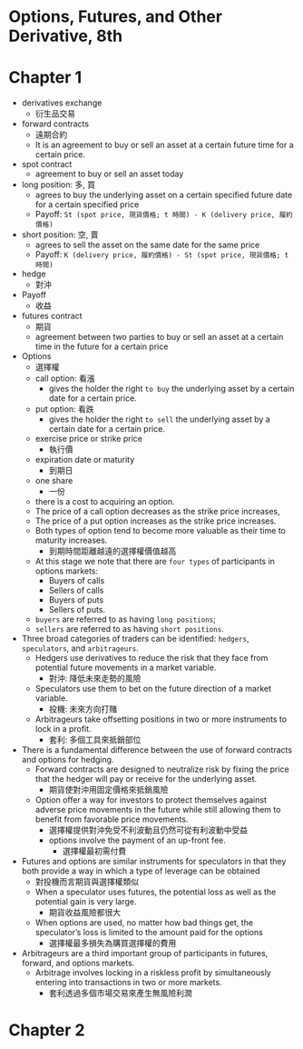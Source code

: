 
# Options, Futures, and Other Derivative, 8th

# Chapter 1

* derivatives exchange
  * 衍生品交易
* forward contracts
  * 遠期合約
  * It is an agreement to buy or sell an asset at a certain future time for a certain price.
* spot contract
  * agreement to buy or sell an asset today
* long position: 多, 買
  * agrees to buy the underlying asset on a certain specified future date for a certain specified price
  * Payoff: `St (spot price, 現貨價格; t 時間) - K (delivery price, 履約價格)`
* short position: 空, 賣
  * agrees to sell the asset on the same date for the same price
  * Payoff: `K (delivery price, 履約價格) - St (spot price, 現貨價格; t 時間)`
* hedge
  * 對沖
* Payoff
  * 收益
* futures contract
  * 期貨
  * agreement between two parties to buy or sell an asset at a certain time in the future for a certain price
* Options
  * 選擇權
  * call option: 看漲
    * gives the holder the right `to buy` the underlying asset by a certain date for a certain price.
  * put option: 看跌
    * gives the holder the right `to sell` the underlying asset by a certain date for a certain price.
  * exercise price or strike price
    * 執行價
  * expiration date or maturity
    * 到期日
  * one share
    * 一份
  * there is a cost to acquiring an option.
  * The price of a call option decreases as the strike price increases,
  * The price of a put option increases as the strike price increases.
  * Both types of option tend to become more valuable as their time to maturity increases.
    * 到期時間距離越遠的選擇權價值越高
  * At this stage we note that there are `four types` of participants in options markets:
    * Buyers of calls
    * Sellers of calls
    * Buyers of puts
    * Sellers of puts.
  * `buyers` are referred to as having `long positions`;
  * `sellers` are referred to as having `short positions`.
* Three broad categories of traders can be identified: `hedgers`, `speculators`, and `arbitrageurs`.
  * Hedgers use derivatives to reduce the risk that they face from potential future movements in a market variable.
    * 對沖: 降低未來走勢的風險
  * Speculators use them to bet on the future direction of a market variable.
    * 投機: 未來方向打賭
  * Arbitrageurs take offsetting positions in two or more instruments to lock in a profit.
    * 套利: 多個工具來抵銷部位
* There is a fundamental difference between the use of forward contracts and options for hedging.
  * Forward contracts are designed to neutralize risk by fixing the price that the hedger will pay or receive for the underlying asset.
    * 期貨使對沖用固定價格來抵銷風險
  * Option offer a way for investors to protect themselves against adverse price movements in the future while still allowing them to benefit from favorable price movements.
    * 選擇權提供對沖免受不利波動且仍然可從有利波動中受益
    * options involve the payment of an up-front fee.
      * 選擇權最初需付費
* Futures and options are similar instruments for speculators in that they both provide a way in which a type of leverage can be obtained
  * 對投機而言期貨與選擇權類似
  * When a speculator uses futures, the potential loss as well as the potential gain is very large.
    * 期貨收益風險都很大
  * When options are used, no matter how bad things get, the speculator’s loss is limited to the amount paid for the options
    * 選擇權最多損失為購買選擇權的費用
* Arbitrageurs are a third important group of participants in futures, forward, and options markets.
  * Arbitrage involves locking in a riskless profit by simultaneously entering into transactions in two or more markets.
    * 套利透過多個市場交易來產生無風險利潤

# Chapter 2

